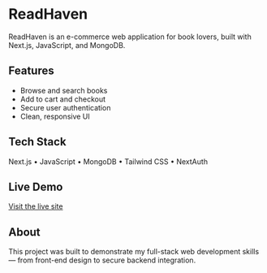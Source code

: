 # ReadHaven

ReadHaven is an e-commerce web application for book lovers, built with Next.js, JavaScript, and MongoDB.

## Features

- Browse and search books
- Add to cart and checkout
- Secure user authentication
- Clean, responsive UI

## Tech Stack

Next.js • JavaScript • MongoDB • Tailwind CSS • NextAuth

## Live Demo

[Visit the live site](https://readhaven.vercel.app)

## About

This project was built to demonstrate my full-stack web development skills — from front-end design to secure backend integration.
